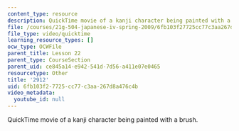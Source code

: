 ```yaml
---
content_type: resource
description: QuickTime movie of a kanji character being painted with a brush.
file: /courses/21g-504-japanese-iv-spring-2009/6fb103f27725cc77c3aa267d8a476c4b_2912.mov
file_type: video/quicktime
learning_resource_types: []
ocw_type: OCWFile
parent_title: Lesson 22
parent_type: CourseSection
parent_uid: ce845a14-e942-541d-7d56-a411e07e0465
resourcetype: Other
title: '2912'
uid: 6fb103f2-7725-cc77-c3aa-267d8a476c4b
video_metadata:
  youtube_id: null
---
```

QuickTime movie of a kanji character being painted with a brush.

